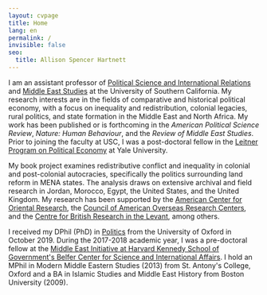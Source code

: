 ```yaml
---
layout: cvpage
title: Home
lang: en
permalink: /
invisible: false
seo:
  title: Allison Spencer Hartnett
---
```


​I am an assistant professor of [Political Science and International Relations](https://dornsife.usc.edu/poir/) and [Middle East Studies](https://dornsife.usc.edu/mdes/) at the University of Southern California. My research interests are in the fields of comparative and historical political economy, with a focus on inequality and redistribution, colonial legacies, rural politics, and state formation in the Middle East and North Africa. My work has been published or is forthcoming in the _American Political Science Review_, _Nature: Human Behaviour_, and the _Review of Middle East Studies_. Prior to joining the faculty at USC, I was a post-doctoral fellow in the [Leitner Program on Political Economy](https://leitner.yale.edu/) at Yale University.

My book project examines redistributive conflict and inequality in colonial and post-colonial autocracies, specifically the politics surrounding land reform in MENA states. The analysis draws on extensive archival and field research in Jordan, Morocco, Egypt, the United States, and the United Kingdom. My research has been supported by the [American Center for Oriental Research](https://www.acorjordan.org/), the [Council of American Overseas Research Centers](https://www.caorc.org/), and the [Centre for British Research in the Levant](http://cbrl.org.uk), among others.

I received my DPhil (PhD) in [Politics](https://www.politics.ox.ac.uk/) from the University of Oxford in October 2019. During the 2017-2018 academic year, I was a pre-doctoral fellow at the [Middle East Initiative at Harvard Kennedy School of Government's Belfer Center for Science and International Affairs](https://www.belfercenter.org/project/middle-east-initiative). I hold an MPhil in Modern Middle Eastern Studies (2013) from St. Antony's College, Oxford and a BA in Islamic Studies and Middle East History from Boston University (2009).
